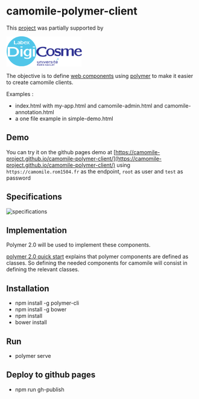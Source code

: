 # camomile-polymer-client

This [project](https://digicosme.lri.fr/tiki-index.php?page=Mission+Doctorale+Romain+BEAUMONT) was partially supported by 

<img src="LogoDigiSaclayHD.png" alt="Supported by Digicosme" width="200">

The objective is to define [web components](https://www.webcomponents.org/) using [polymer](https://www.polymer-project.org/)
to make it easier to create camomile clients.

Examples :
* index.html with my-app.html and camomile-admin.html and camomile-annotation.html
* a one file example in simple-demo.html

## Demo

You can try it on the github pages demo at [https://camomile-project.github.io/camomile-polymer-client/](https://camomile-project.github.io/camomile-polymer-client/)
using `https://camomile.rom1504.fr` as the endpoint, `root` as user and `test` as password

## Specifications

![specifications](specifications.jpg)

## Implementation

Polymer 2.0 will be used to implement these components.

[polymer 2.0 quick start](https://www.polymer-project.org/2.0/start/quick-tour) explains that polymer components are defined as classes.
So defining the needed components for camomile will consist in defining the relevant classes.

## Installation

* npm install -g polymer-cli
* npm install -g bower
* npm install
* bower install

## Run

* polymer serve

## Deploy to github pages

* npm run gh-publish

